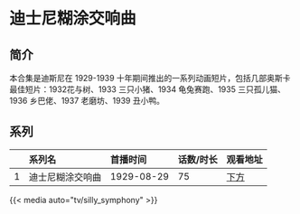 # 迪士尼糊涂交响曲


## 简介

本合集是迪斯尼在 1929-1939 十年期间推出的一系列动画短片，包括几部奥斯卡最佳短片：1932花与树、1933 三只小猪、1934 龟兔赛跑、1935 三只孤儿猫、1936 乡巴佬、1937 老磨坊、1939 丑小鸭。



## 系列

|     |   系列名   |   首播时间  | 话数/时长  | 观看地址 |
|:---  |:------    |:----      |:---       |:---  |
| 1 | 迪士尼糊涂交响曲 | 1929-08-29 | 75 | [下方](#id-1)  |


{{< media auto="tv/silly_symphony" >}}
